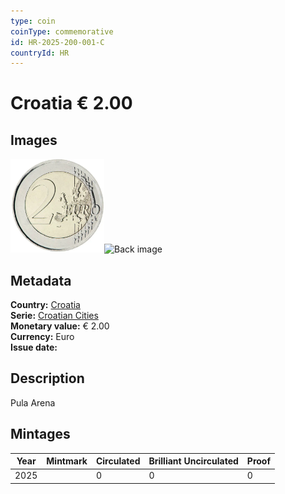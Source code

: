 ```yaml
---
type: coin
coinType: commemorative
id: HR-2025-200-001-C
countryId: HR
---
```


# Croatia € 2.00

## Images

<img src="../../Images/common-2007-200.webp" height="150" alt="Front image"><img src="Images/HR-2025-200-001.webp" height="150" alt="Back image">

## Metadata

**Country:** [Croatia](../../Countries/Croatia/index.md)\
**Serie:** [Croatian Cities](index.md)\
**Monetary value:** € 2.00\
**Currency:** Euro\
**Issue date:** 

## Description

Pula Arena

## Mintages

| Year | Mintmark | Circulated | Brilliant Uncirculated | Proof |
| ---- | -------- | ---------- | ---------------------- | ----- |
| 2025 |          | 0          | 0                      | 0     |
